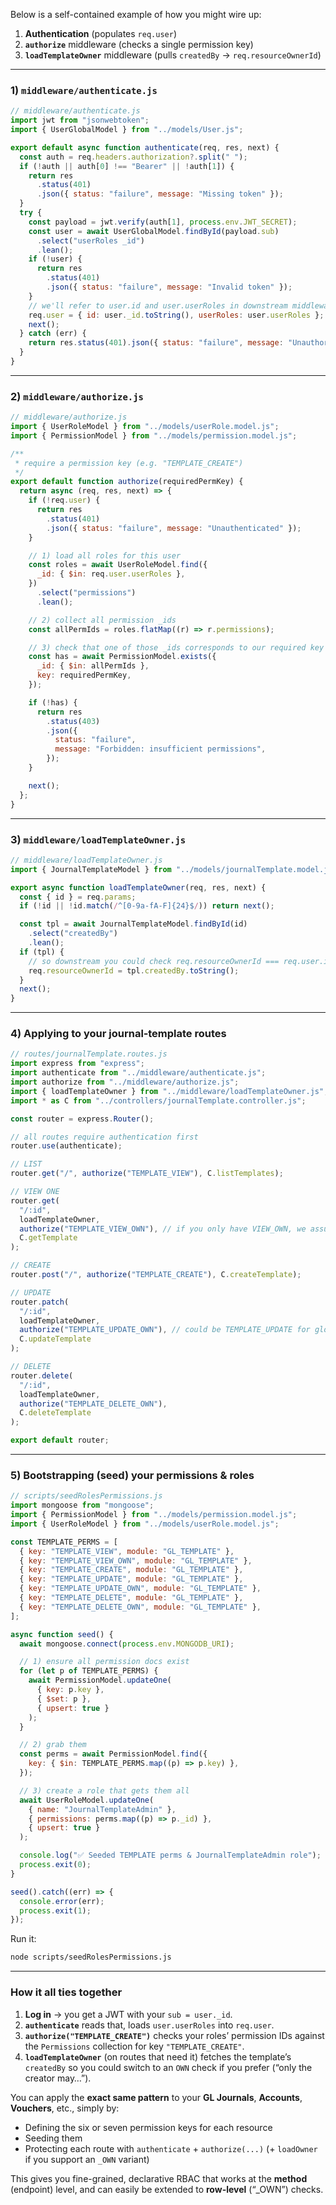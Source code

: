 Below is a self-contained example of how you might wire up:

1. **Authentication** (populates `req.user`)
2. **`authorize`** middleware (checks a single permission key)
3. **`loadTemplateOwner`** middleware (pulls `createdBy` → `req.resourceOwnerId`)

---

### 1) `middleware/authenticate.js`

```js
// middleware/authenticate.js
import jwt from "jsonwebtoken";
import { UserGlobalModel } from "../models/User.js";

export default async function authenticate(req, res, next) {
  const auth = req.headers.authorization?.split(" ");
  if (!auth || auth[0] !== "Bearer" || !auth[1]) {
    return res
      .status(401)
      .json({ status: "failure", message: "Missing token" });
  }
  try {
    const payload = jwt.verify(auth[1], process.env.JWT_SECRET);
    const user = await UserGlobalModel.findById(payload.sub)
      .select("userRoles _id")
      .lean();
    if (!user) {
      return res
        .status(401)
        .json({ status: "failure", message: "Invalid token" });
    }
    // we'll refer to user.id and user.userRoles in downstream middleware
    req.user = { id: user._id.toString(), userRoles: user.userRoles };
    next();
  } catch (err) {
    return res.status(401).json({ status: "failure", message: "Unauthorized" });
  }
}
```

---

### 2) `middleware/authorize.js`

```js
// middleware/authorize.js
import { UserRoleModel } from "../models/userRole.model.js";
import { PermissionModel } from "../models/permission.model.js";

/**
 * require a permission key (e.g. "TEMPLATE_CREATE")
 */
export default function authorize(requiredPermKey) {
  return async (req, res, next) => {
    if (!req.user) {
      return res
        .status(401)
        .json({ status: "failure", message: "Unauthenticated" });
    }

    // 1) load all roles for this user
    const roles = await UserRoleModel.find({
      _id: { $in: req.user.userRoles },
    })
      .select("permissions")
      .lean();

    // 2) collect all permission _ids
    const allPermIds = roles.flatMap((r) => r.permissions);

    // 3) check that one of those _ids corresponds to our required key
    const has = await PermissionModel.exists({
      _id: { $in: allPermIds },
      key: requiredPermKey,
    });

    if (!has) {
      return res
        .status(403)
        .json({
          status: "failure",
          message: "Forbidden: insufficient permissions",
        });
    }

    next();
  };
}
```

---

### 3) `middleware/loadTemplateOwner.js`

```js
// middleware/loadTemplateOwner.js
import { JournalTemplateModel } from "../models/journalTemplate.model.js";

export async function loadTemplateOwner(req, res, next) {
  const { id } = req.params;
  if (!id || !id.match(/^[0-9a-fA-F]{24}$/)) return next();

  const tpl = await JournalTemplateModel.findById(id)
    .select("createdBy")
    .lean();
  if (tpl) {
    // so downstream you could check req.resourceOwnerId === req.user.id
    req.resourceOwnerId = tpl.createdBy.toString();
  }
  next();
}
```

---

### 4) Applying to your **journal‐template** routes

```js
// routes/journalTemplate.routes.js
import express from "express";
import authenticate from "../middleware/authenticate.js";
import authorize from "../middleware/authorize.js";
import { loadTemplateOwner } from "../middleware/loadTemplateOwner.js";
import * as C from "../controllers/journalTemplate.controller.js";

const router = express.Router();

// all routes require authentication first
router.use(authenticate);

// LIST
router.get("/", authorize("TEMPLATE_VIEW"), C.listTemplates);

// VIEW ONE
router.get(
  "/:id",
  loadTemplateOwner,
  authorize("TEMPLATE_VIEW_OWN"), // if you only have VIEW_OWN, we assume own‐only
  C.getTemplate
);

// CREATE
router.post("/", authorize("TEMPLATE_CREATE"), C.createTemplate);

// UPDATE
router.patch(
  "/:id",
  loadTemplateOwner,
  authorize("TEMPLATE_UPDATE_OWN"), // could be TEMPLATE_UPDATE for global
  C.updateTemplate
);

// DELETE
router.delete(
  "/:id",
  loadTemplateOwner,
  authorize("TEMPLATE_DELETE_OWN"),
  C.deleteTemplate
);

export default router;
```

---

### 5) Bootstrapping (seed) your permissions & roles

```js
// scripts/seedRolesPermissions.js
import mongoose from "mongoose";
import { PermissionModel } from "../models/permission.model.js";
import { UserRoleModel } from "../models/userRole.model.js";

const TEMPLATE_PERMS = [
  { key: "TEMPLATE_VIEW", module: "GL_TEMPLATE" },
  { key: "TEMPLATE_VIEW_OWN", module: "GL_TEMPLATE" },
  { key: "TEMPLATE_CREATE", module: "GL_TEMPLATE" },
  { key: "TEMPLATE_UPDATE", module: "GL_TEMPLATE" },
  { key: "TEMPLATE_UPDATE_OWN", module: "GL_TEMPLATE" },
  { key: "TEMPLATE_DELETE", module: "GL_TEMPLATE" },
  { key: "TEMPLATE_DELETE_OWN", module: "GL_TEMPLATE" },
];

async function seed() {
  await mongoose.connect(process.env.MONGODB_URI);

  // 1) ensure all permission docs exist
  for (let p of TEMPLATE_PERMS) {
    await PermissionModel.updateOne(
      { key: p.key },
      { $set: p },
      { upsert: true }
    );
  }

  // 2) grab them
  const perms = await PermissionModel.find({
    key: { $in: TEMPLATE_PERMS.map((p) => p.key) },
  });

  // 3) create a role that gets them all
  await UserRoleModel.updateOne(
    { name: "JournalTemplateAdmin" },
    { permissions: perms.map((p) => p._id) },
    { upsert: true }
  );

  console.log("✅ Seeded TEMPLATE perms & JournalTemplateAdmin role");
  process.exit(0);
}

seed().catch((err) => {
  console.error(err);
  process.exit(1);
});
```

Run it:

```bash
node scripts/seedRolesPermissions.js
```

---

### How it all ties together

1. **Log in** → you get a JWT with your `sub = user._id`.
2. **`authenticate`** reads that, loads `user.userRoles` into `req.user`.
3. **`authorize("TEMPLATE_CREATE")`** checks your roles’ permission IDs against the `Permissions` collection for key `"TEMPLATE_CREATE"`.
4. **`loadTemplateOwner`** (on routes that need it) fetches the template’s `createdBy` so you could switch to an `OWN` check if you prefer (“only the creator may…”).

You can apply the **exact same pattern** to your **GL Journals**, **Accounts**, **Vouchers**, etc., simply by:

- Defining the six or seven permission keys for each resource
- Seeding them
- Protecting each route with `authenticate` + `authorize(...)` (+ `loadOwner` if you support an `_OWN` variant)

This gives you fine-grained, declarative RBAC that works at the **method** (endpoint) level, and can easily be extended to **row-level** (“\_OWN”) checks.
